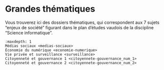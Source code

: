# Grandes thématiques

Vous trouverez ici des dossiers thématiques, qui correspondent aux 7 sujets “enjeux de société” figurant dans le plan d’études vaudois de la discipline “Science informatique”.

```{toctree}
:maxdepth: 1
Médias sociaux <medias-sociaux>
Économie du numérique <economie-numerique>
Vie privée et surveillance <surveillance>
Citoyenneté et gouvernance 1 <citoyennete-gouvernance_num_1>
Citoyenneté et gouvernance 2 <citoyennete-gouvernance_num_2>

```